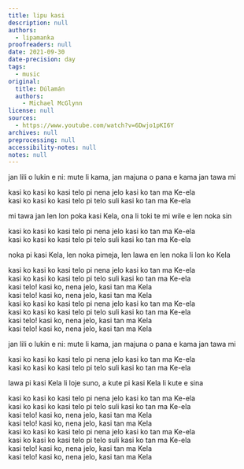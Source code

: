 ```yaml
---
title: lipu kasi
description: null
authors:
  - lipamanka
proofreaders: null
date: 2021-09-30
date-precision: day
tags:
  - music
original:
  title: Dúlamán
  authors:
    - Michael McGlynn
license: null
sources:
  - https://www.youtube.com/watch?v=6Dwjo1pKI6Y
archives: null
preprocessing: null
accessibility-notes: null
notes: null
---
```


jan lili o lukin e ni: mute li kama, jan majuna o pana e kama jan tawa mi

kasi ko kasi ko kasi telo pi nena jelo kasi ko tan ma Ke-ela  
kasi ko kasi ko kasi telo pi telo suli kasi ko tan ma Ke-ela

mi tawa jan len lon poka kasi Kela, ona li toki te mi wile e len noka sin

kasi ko kasi ko kasi telo pi nena jelo kasi ko tan ma Ke-ela  
kasi ko kasi ko kasi telo pi telo suli kasi ko tan ma Ke-ela

noka pi kasi Kela, len noka pimeja, len lawa en len noka li lon ko Kela

kasi ko kasi ko kasi telo pi nena jelo kasi ko tan ma Ke-ela  
kasi ko kasi ko kasi telo pi telo suli kasi ko tan ma Ke-ela  
kasi telo! kasi ko, nena jelo, kasi tan ma Kela  
kasi telo! kasi ko, nena jelo, kasi tan ma Kela  
kasi ko kasi ko kasi telo pi nena jelo kasi ko tan ma Ke-ela  
kasi ko kasi ko kasi telo pi telo suli kasi ko tan ma Ke-ela  
kasi telo! kasi ko, nena jelo, kasi tan ma Kela  
kasi telo! kasi ko, nena jelo, kasi tan ma Kela

jan lili o lukin e ni: mute li kama, jan majuna o pana e kama jan tawa mi

kasi ko kasi ko kasi telo pi nena jelo kasi ko tan ma Ke-ela  
kasi ko kasi ko kasi telo pi telo suli kasi ko tan ma Ke-ela

lawa pi kasi Kela li loje suno, a kute pi kasi Kela li kute e sina

kasi ko kasi ko kasi telo pi nena jelo kasi ko tan ma Ke-ela  
kasi ko kasi ko kasi telo pi telo suli kasi ko tan ma Ke-ela  
kasi telo! kasi ko, nena jelo, kasi tan ma Kela  
kasi telo! kasi ko, nena jelo, kasi tan ma Kela  
kasi ko kasi ko kasi telo pi nena jelo kasi ko tan ma Ke-ela  
kasi ko kasi ko kasi telo pi telo suli kasi ko tan ma Ke-ela  
kasi telo! kasi ko, nena jelo, kasi tan ma Kela  
kasi telo! kasi ko, nena jelo, kasi tan ma Kela
